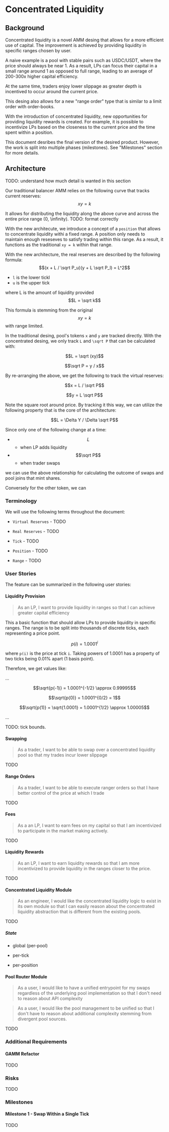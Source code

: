 # Concentrated Liquidity

## Background

Concentrated liquidity is a novel AMM desing that allows for a more efficient use of capital.
The improvement is achieved by providing liquidity in specific ranges chosen by user.

A naive example is a pool with stable pairs such as USDC/USDT, where the price should always be near 1.
As a result, LPs can focus their capital in a small range around 1 as opposed to full range, leading
to an average of 200-300x higher capital efficiency.

At the same time, traders enjoy lower slippage as greater depth is incentived to occur around the
current price.

This desing also allows for a new "range order" type that is similar to a limit order with order-books.

With the introduction of concentrated liquidity, new opportunities for providing liquidity rewards is created.
For example, it is possible to incentivize LPs based on the closeness to the current price and the time spent
within a position.

This document desribes the final version of the desired product. However, the work is split into multiple phases (milestones).
See "Milestones" section for more details.

## Architecture

TODO: understand how much detail is wanted in this section

Our traditional balancer AMM relies on the following curve that tracks current reserves:
$$xy = k$$

It allows for distributing the liquidity along the above curve and across the entire price
range (0, \infinity). TODO: format correctly

With the new architecute, we introduce a concept of a `position` that allows to
concentrate liquidity withi a fixed range. A position only needs to maintain
enough reseseves to satisfy trading within this range. As a result, it functions
as the traditional `xy = k` within that range. 

With the new architecture, the real reserves are described by the following formula:
$$(x + L / \sqrt P_u)(y + L \sqrt P_l) = L^2$$
- `l` is the lower tickl
- `u` is the upper tick

where L is the amount of liquidity provided $$L = \sqrt k$$

This formula is stemming from the original $$xy = k$$ with range limited.

In the traditional desing, pool's tokens `x` and `y` are tracked directly. With the concentrated desing, we only
track `L` and `\sqrt P` that can be calculated with:

$$L = \sqrt (xy)$$

$$\sqrt P = y / x$$

By re-arranging the above, we get the following to track the virtual reserves:

$$x = L / \sqrt P$$

$$y = L \sqrt P$$

Note the square root around price. By tracking it this way, we can utilize
the following property that is the core of the architecture:

$$L = \Delta Y / \Delta \sqrt P$$

Since only one of the following change at a time:
- $$L$$
   * when LP adds liquidity
- $$\sqrt P$$
   * when trader swaps 

we can use the above relationship for calculating the outcome of swaps and pool joins that mint shares.

Conversely for the other token, we can 

### Terminology

We will use the following terms throughout the document:

- `Virtual Reserves` - TODO

- `Real Reserves` - TODO

- `Tick` - TODO

- `Position` - TODO

- `Range` - TODO


### User Stories

The feature can be summarized in the following user stories:

#### Liquidity Provision

> As an LP, I want to provide liquidity in ranges so that I can achieve greater capital efficiency

This a basic function that should allow LPs to provide liquidity in specific ranges.
The range is to be split into thousands of discrete ticks, each representing a price point.

$$p(i) = 1.0001^i$$

where `p(i)` is the price at tick `i`. Taking powers of 1.0001 has a property of two ticks being 0.01% apart (1 basis point).

Therefore, we get values like:

...

$$\sqrt{p(-1)} = 1.0001^{-1/2} \approx 0.99995$$

$$\sqrt{p(0)} = 1.0001^{0/2} = 1$$

$$\sqrt{p(1)} = \sqrt{1.0001} = 1.0001^{1/2} \approx 1.00005$$

...


TODO: tick bounds.

#### Swapping

> As a trader, I want to be able to swap over a concentrated liquidity pool so that my trades incur lower slippage

TODO

#### Range Orders

> As a trader, I want to be able to execute ranger orders so that I have better control of the price at which I trade

TODO

#### Fees

> As a an LP, I want to earn fees on my capital so that I am incentivized to participate in the market making actively.

TODO

#### Liquidity Rewards

> As an LP, I want to earn liquidity rewards so that I am more incentivized to provide liquidity in the ranges closer to the price.

TODO

#### Concentrated Liquidity Module

> As an engineer, I would like the concentrated liquidity logic to exist in its own module so that I can easily reason about the concentrated liquidity abstraction that is different from the existing pools.

TODO

##### State

- global (per-pool)

- per-tick

- per-position

#### Pool Router Module

> As a user, I would like to have a unified entrypoint for my swaps regardless of the underlying pool implementation so that I don't need to reason about API complexity

> As a user, I would like the pool management to be unified so that I don't have to reason about additional complexity stemming from divergent pool sources.

TODO

### Additional Requirements

#### GAMM Refactor

TODO

### Risks

TODO

### Milestones

#### Milestone 1 - Swap Within a Single Tick

TODO

####




